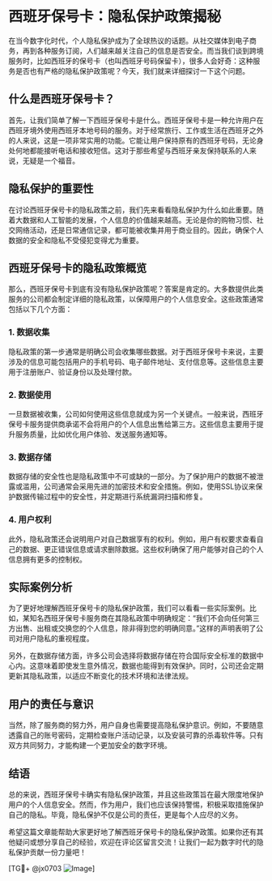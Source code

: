 # 西班牙保号卡：隐私保护政策揭秘

在当今数字化时代，个人隐私保护成为了全球热议的话题。从社交媒体到电子商务，再到各种服务订阅，人们越来越关注自己的信息是否安全。而当我们谈到跨境服务时，比如西班牙的保号卡（也叫西班牙号码保留卡），很多人会好奇：这种服务是否也有严格的隐私保护政策呢？今天，我们就来详细探讨一下这个问题。

## 什么是西班牙保号卡？

首先，让我们简单了解一下西班牙保号卡是什么。西班牙保号卡是一种允许用户在西班牙境外使用西班牙本地号码的服务。对于经常旅行、工作或生活在西班牙之外的人来说，这是一项非常实用的功能。它能让用户保持原有的西班牙号码，无论身处何地都能接听电话和接收短信。这对于那些希望与西班牙亲友保持联系的人来说，无疑是一个福音。

## 隐私保护的重要性

在讨论西班牙保号卡的隐私政策之前，我们先来看看隐私保护为什么如此重要。随着大数据和人工智能的发展，个人信息的价值越来越高。无论是你的购物习惯、社交网络活动，还是日常通信记录，都可能被收集并用于商业目的。因此，确保个人数据的安全和隐私不受侵犯变得尤为重要。

## 西班牙保号卡的隐私政策概览

那么，西班牙保号卡到底有没有隐私保护政策呢？答案是肯定的。大多数提供此类服务的公司都会制定详细的隐私政策，以保障用户的个人信息安全。这些政策通常包括以下几个方面：

### 1. 数据收集
隐私政策的第一步通常是明确公司会收集哪些数据。对于西班牙保号卡来说，主要涉及的信息可能包括用户的手机号码、电子邮件地址、支付信息等。这些信息主要用于注册账户、验证身份以及处理付款。

### 2. 数据使用
一旦数据被收集，公司如何使用这些信息就成为另一个关键点。一般来说，西班牙保号卡服务提供商承诺不会将用户的个人信息出售给第三方。这些信息主要用于提升服务质量，比如优化用户体验、发送服务通知等。

### 3. 数据存储
数据存储的安全性也是隐私政策中不可或缺的一部分。为了保护用户的数据不被泄露或滥用，公司通常会采用先进的加密技术和安全措施。例如，使用SSL协议来保护数据传输过程中的安全性，并定期进行系统漏洞扫描和修复。

### 4. 用户权利
此外，隐私政策还会说明用户对自己数据享有的权利。例如，用户有权要求查看自己的数据、更正错误信息或请求删除数据。这些权利确保了用户能够对自己的个人信息拥有更多的控制权。

## 实际案例分析

为了更好地理解西班牙保号卡的隐私保护政策，我们可以看看一些实际案例。比如，某知名西班牙保号卡服务商在其隐私政策中明确规定：“我们不会向任何第三方出售、出租或交换您的个人信息，除非得到您的明确同意。”这样的声明表明了公司对用户隐私的重视程度。

另外，在数据存储方面，许多公司会选择将数据存储在符合国际安全标准的数据中心内。这意味着即使发生意外情况，数据也能得到有效保护。同时，公司还会定期更新其隐私政策，以适应不断变化的技术环境和法律法规。

## 用户的责任与意识

当然，除了服务商的努力外，用户自身也需要提高隐私保护意识。例如，不要随意透露自己的账号密码，定期检查账户活动记录，以及安装可靠的杀毒软件等。只有双方共同努力，才能构建一个更加安全的数字环境。

## 结语

总的来说，西班牙保号卡确实有隐私保护政策，并且这些政策旨在最大限度地保护用户的个人信息安全。然而，作为用户，我们也应该保持警惕，积极采取措施保护自己的隐私。毕竟，隐私保护不仅是公司的责任，更是每个人应尽的义务。

希望这篇文章能帮助大家更好地了解西班牙保号卡的隐私保护政策。如果你还有其他疑问或想分享自己的经验，欢迎在评论区留言交流！让我们一起为数字时代的隐私保护贡献一份力量吧！

[TG💪+ @jx0703 ![Image](https://github.com/user-attachments/assets/dbca1d08-cadb-493c-b0ec-ad6f7a83f270)]